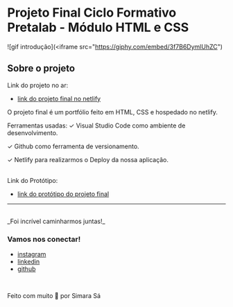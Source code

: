 # Projeto Final Ciclo Formativo Pretalab - Módulo HTML e CSS

![gif introdução](<iframe src="https://giphy.com/embed/3f7B6DymlUhZC")

## Sobre o projeto
Link do projeto no ar:

- [link do projeto final no netlify](https://www.figma.com/file/dykEV9jRKyK7K83CQ74zfP/Portfolio-Ciclo-Formativo-II---M%C3%B3dulo-I?node-id=0%3A1)

O projeto final é um portfólio feito em HTML, CSS e hospedado no netlify.

Ferramentas usadas:
✓		Visual Studio Code como ambiente de desenvolvimento.

✓		Github como ferramenta de versionamento.

✓		Netlify para realizarmos o Deploy da nossa aplicação.

<br>
Link do Protótipo:

- [link do protótipo do projeto final](https://www.figma.com/file/dykEV9jRKyK7K83CQ74zfP/Portfolio-Ciclo-Formativo-II---M%C3%B3dulo-I?node-id=0%3A1)

---

<br>
_Foi incrível caminharmos juntas!_
<br>

### Vamos nos conectar!

- [instagram](https://www.instagram.com/simarasac)
- [linkedin](https://www.linkedin.com/in/simara-s%C3%A1-657485204/)
- [github](https://github.com/SimaraSc)

<br>

Feito com muito 🤎 por Simara Sá